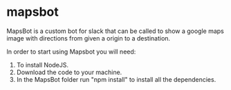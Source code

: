# mapsbot

MapsBot is a custom bot for slack that can be called to show a google maps image with directions from given a origin to a destination. 

In order to start using Mapsbot you will need:
  1. To install NodeJS.
  2. Download the code to your machine.
  3. In the MapsBot folder run "npm install" to install all the dependencies.
  
  
